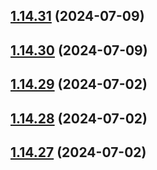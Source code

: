 ## [1.14.31](https://github.com/msobiecki/algorithm/compare/v1.14.30...v1.14.31) (2024-07-09)



## [1.14.30](https://github.com/msobiecki/algorithm/compare/v1.14.29...v1.14.30) (2024-07-09)



## [1.14.29](https://github.com/msobiecki/algorithm/compare/v1.14.28...v1.14.29) (2024-07-02)



## [1.14.28](https://github.com/msobiecki/algorithm/compare/v1.14.27...v1.14.28) (2024-07-02)



## [1.14.27](https://github.com/msobiecki/algorithm/compare/v1.14.26...v1.14.27) (2024-07-02)



